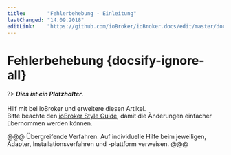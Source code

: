 ```yaml
---
title:       "Fehlerbehebung - Einleitung"
lastChanged: "14.09.2018"
editLink:    "https://github.com/ioBroker/ioBroker.docs/edit/master/docs/trouble/README.md"
---
```


# Fehlerbehebung {docsify-ignore-all}

?> ***Dies ist ein Platzhalter***.
   <br><br>
   Hilf mit bei ioBroker und erweitere diesen Artikel.  
   Bitte beachte den [ioBroker Style Guide](community/styleguidedoc), 
   damit die Änderungen einfacher übernommen werden können.

@@@ Übergreifende Verfahren. Auf individuelle Hilfe beim jeweiligen, Adapter,
Installationsverfahren und -plattform verweisen.  @@@
